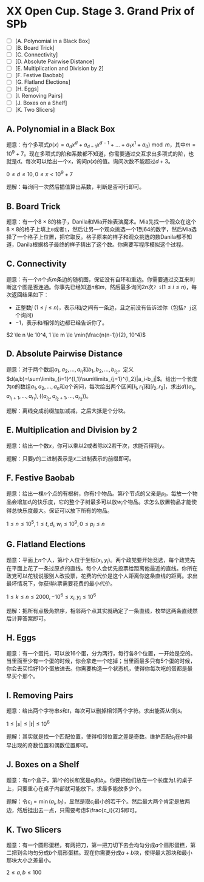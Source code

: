 # XX Open Cup. Stage 3. Grand Prix of SPb

+ [ ] [A. Polynomial in a Black Box]
+ [ ] [B. Board Trick]
+ [ ] [C. Connectivity]
+ [ ] [D. Absolute Pairwise Distance]
+ [ ] [E. Multiplication and Division by 2]
+ [ ] [F. Festive Baobab]
+ [ ] [G. Flatland Elections]
+ [ ] [H. Eggs]
+ [ ] [I. Removing Pairs]
+ [ ] [J. Boxes on a Shelf]
+ [ ] [K. Two Slicers]

## A. Polynomial in a Black Box

题意：有个多项式$p(x)=a_dx^d+a_{d-1}x^{d-1}+\dots+a_1x^1+a_0) \bmod m$，其中$m=10^9+7$。现在多项式的阶和系数都不知道，你需要通过交互求出多项式的阶，也就是$d$。每次可以给出一个$x$，询问$p(x)$的值。询问次数不能超过$d+3$。

$0 \le d \le 10, 0 \le x < 10^9+7$

题解：每询问一次然后插值算出系数，判断是否可行即可。

## B. Board Trick

题意：有一个$8 \times 8$的格子，Danila和Mia开始表演魔术。Mia先找一个观众在这个$8 \times 8$的格子上填上`0`或者`1`，然后让另一个观众挑选一个$1$到$64$的数字，然后Mia选择了一个格子上位置，把它取反。格子原来的样子和观众挑选的数Danila都不知道，Danila根据格子最终的样子猜出了这个数。你需要写程序模拟这个过程。

## C. Connectivity

题意：有一个$n$个点$m$条边的随机图，保证没有自环和重边。你需要通过交互来判断这个图是否连通。你事先已经知道$n$和$m$，然后最多询问$2n$次`? i`($1 \le i \le n$)，每次返回结果如下：

+ 正整数$j$ ($1 \le j \le n$)，表示$i$和$j$之间有一条边，且之前没有告诉过你（包括`? j`这个询问)
+ $-1$，表示和$i$相邻的边都已经告诉你了。

$2 \le n \le 10^4, 1 \le m \le \min(\frac{n(n-1)}{2}, 10^4)$

## D. Absolute Pairwise Distance

题意：对于两个数组$a_1,a_2,\dots,a_{l_1}$和$b_1,b_2,\dots,b_{l_2}$，定义$d(a,b)=\sum\limits_{i=1}^{l_1}\sum\limits_{j=1}^{l_2}|a_i-b_j|$。给出一个长度为$n$的数组$a_1,a_2,\dots,a_n$和$q$个询问，每次给出两个区间$[l_1,r_1]$和$[l_2,r_2]$，求出$d((a_{l_1},a_{l_1+1},\dots,a_{r_1}),((a_{l_2},a_{l_2+1},\dots,a_{r_2}))$。

题解：离线变成前缀加加减减，之后大抵是个分块。

## E. Multiplication and Division by 2

题意：给出一个数$x$，你可以乘以$2$或者除以$2$若干次，求能否得到$y$。

题解：只要$y$的二进制表示是$x$二进制表示的前缀即可。

## F. Festive Baobab

题意：给出一棵$n$个点的有根树，你有$t$个物品。第$i$个节点的父亲是$p_i$，每放一个物品会增加$d_i$的快乐度，它的整个子树最多可以放$w_i$个物品。求怎么放置物品才能使得总快乐度最大。保证可以放下所有的物品。

$1 \le n \le 10^5, 1 \le t, d_i,w_i \le 10^9, 0 \le p_i \le n$

## G. Flatland Elections

题意：平面上$n$个人，第$i$个人位于坐标$(x_i,y_i)$。两个政党要开始竞选，每个政党先在平面上花了一条过原点的直线。每个人会优先投票给距离他最近的直线。你所在政党可以花钱说服别人改投票，花费的代价是这个人距离你这条直线的距离。求出最坏情况下，你获得$k$票需要花费的最小代价。

$1 \le k \le n \le 2000, -10^6 \le x_i, y_i \le 10^6$

题解：把所有点极角排序，相邻两个点其实就确定了一条直线，枚举这两条直线然后计算答案即可。

## H. Eggs

题意：有一个蛋托，可以放$16$个蛋，分为两行，每行各$8$个位置，一开始是空的。当里面至少有一个蛋的时候，你会拿走一个吃掉；当里面最多只有$5$个蛋的时候，你会去买恰好$10$个蛋放进去。你需要构造一个状态机，使得你每次吃的蛋都是最早买个那个。

## I. Removing Pairs

题意：给出两个字符串$s$和$t$，每次可以删掉相邻两个字符。求出能否从$t$到$s$。

$1 \le |s| \le |t| \le 10^6$

题解：其实就是找一个匹配位置，使得相邻位置之差是奇数。维护匹配$s_i$在$t$中最早出现的奇数位置和偶数位置即可。

## J. Boxes on a Shelf

题意：有$n$个盒子，第$i$个的长和宽是$a_i$和$b_i$。你要把他们放在一个长度为$L$的桌子上，只要重心在桌子内部就可能放下。求最多能放多少个。

题解：令$c_i=\min(a_i,b_i)$，显然是取$c_i$最小的若干个。然后最大两个肯定是放两边，然后挂出去一点，只需要考虑$\frac{c_i}{2}$即可。

## K. Two Slicers

题意：有一个圆形蛋糕，有两把刀，第一把刀切下去会均匀分成$a$个扇形蛋糕，第二把到会均匀分成$b$个扇形蛋糕。现在你需要分成$a+b$块，使得最大那块和最小那块大小之差最小。

$2 \le a, b \le 100$
